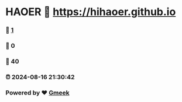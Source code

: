 # HAOER :link: https://hihaoer.github.io 
### :page_facing_up: [1](https://hihaoer.github.io/tag.html) 
### :speech_balloon: 0 
### :hibiscus: 40 
### :alarm_clock: 2024-08-16 21:30:42 
### Powered by :heart: [Gmeek](https://github.com/Meekdai/Gmeek)
